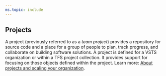 ```yaml
---
ms.topic: include
---
```

 
## Projects
A project (previously referred to as a *team project*) provides a repository for source code and a place for a group of people to plan, track progress, and collaborate on building software solutions. A project is defined for a VSTS organization or within a TFS project collection. It provides support for focusing on those objects defined within the project. Learn more: [About projects and scaling your organization](/vstsorganizations/projects/about-projects). 